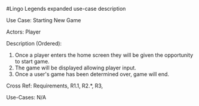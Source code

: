 #Lingo Legends expanded use-case description

Use Case: Starting New Game

Actors: Player

Description (Ordered): 
1. Once a player enters the home screen they will be given the opportunity to start game. 
2. The game will be displayed allowing player input. 
3. Once a user's game has been determined over, game will end.

Cross Ref: Requirements, R1.1, R2.*, R3, 

Use-Cases: N/A